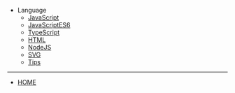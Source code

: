 * Language
  * [JavaScript](./docs/web/Language/JavaScript.md)
  * [JavaScriptES6](./docs/web/Language/JavaScriptES6.md) 
  * [TypeScript](./docs/web/Language/TypeScript.md) 
  * [HTML](./docs/web/Language/HTML.md) 
  * [NodeJS](./docs/web/Language/NodeJS.md) 
  * [SVG](./docs/web/Language/SVG.md) 
  * [Tips](./docs/web/Language/Tips.md) 

<hr/>

  * [HOME](/README.md)